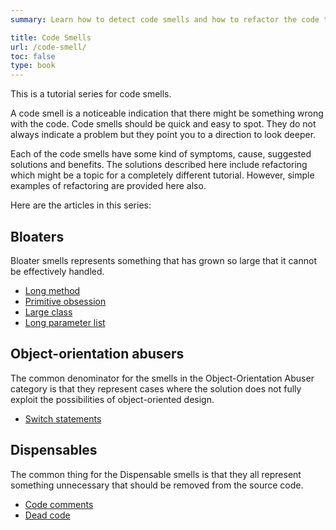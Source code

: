 ```yaml
---
summary: Learn how to detect code smells and how to refactor the code to be better.

title: Code Smells
url: /code-smell/
toc: false
type: book
---
```


This is a tutorial series for code smells.

A code smell is a noticeable indication that there might be something wrong with the code. Code smells should be quick and easy to spot. They do not always indicate a problem but they point you to a direction to look deeper.

Each of the code smells have some kind of symptoms, cause, suggested solutions and benefits. The solutions described here include refactoring which might be a topic for a completely different tutorial. However, simple examples of refactoring are provided here also.

Here are the articles in this series:

## Bloaters

Bloater smells represents something that has grown so large that it cannot be effectively handled.

- [Long method](/long-method)
- [Primitive obsession](/primitive-obsession)
- [Large class](/large-class)
- [Long parameter list](/long-parameter-list)

## Object-orientation abusers

The common denominator for the smells in the Object-Orientation Abuser category is that they represent cases where the solution does not fully exploit the possibilities of object-oriented design.

- [Switch statements](/switch-statements)

## Dispensables

The common thing for the Dispensable smells is that they all represent something unnecessary that should be removed from the source code.

- [Code comments](/code-comments)
- [Dead code](/dead-code)
